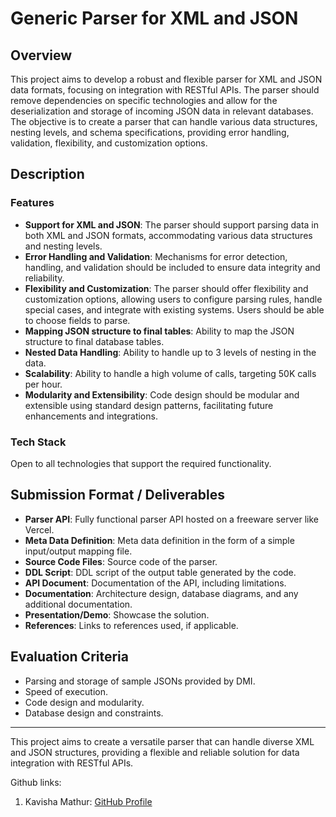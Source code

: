 # Generic Parser for XML and JSON

## Overview

This project aims to develop a robust and flexible parser for XML and JSON data formats, focusing on integration with RESTful APIs. The parser should remove dependencies on specific technologies and allow for the deserialization and storage of incoming JSON data in relevant databases. The objective is to create a parser that can handle various data structures, nesting levels, and schema specifications, providing error handling, validation, flexibility, and customization options.

## Description

### Features

- **Support for XML and JSON**: The parser should support parsing data in both XML and JSON formats, accommodating various data structures and nesting levels.
- **Error Handling and Validation**: Mechanisms for error detection, handling, and validation should be included to ensure data integrity and reliability.
- **Flexibility and Customization**: The parser should offer flexibility and customization options, allowing users to configure parsing rules, handle special cases, and integrate with existing systems. Users should be able to choose fields to parse.
- **Mapping JSON structure to final tables**: Ability to map the JSON structure to final database tables.
- **Nested Data Handling**: Ability to handle up to 3 levels of nesting in the data.
- **Scalability**: Ability to handle a high volume of calls, targeting 50K calls per hour.
- **Modularity and Extensibility**: Code design should be modular and extensible using standard design patterns, facilitating future enhancements and integrations.

### Tech Stack

Open to all technologies that support the required functionality.

## Submission Format / Deliverables

- **Parser API**: Fully functional parser API hosted on a freeware server like Vercel.
- **Meta Data Definition**: Meta data definition in the form of a simple input/output mapping file.
- **Source Code Files**: Source code of the parser.
- **DDL Script**: DDL script of the output table generated by the code.
- **API Document**: Documentation of the API, including limitations.
- **Documentation**: Architecture design, database diagrams, and any additional documentation.
- **Presentation/Demo**: Showcase the solution.
- **References**: Links to references used, if applicable.

## Evaluation Criteria

- Parsing and storage of sample JSONs provided by DMI.
- Speed of execution.
- Code design and modularity.
- Database design and constraints.

---

This project aims to create a versatile parser that can handle diverse XML and JSON structures, providing a flexible and reliable solution for data integration with RESTful APIs.


Github links:
1. Kavisha Mathur: [GitHub Profile](https://github.com/Kavisha4)

